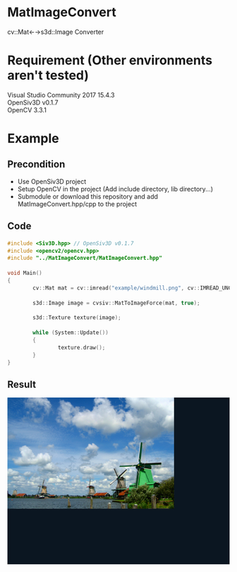 # MatImageConvert
cv::Mat←→s3d::Image Converter

# Requirement (Other environments aren't tested)
Visual Studio Community 2017 15.4.3  
OpenSiv3D v0.1.7  
OpenCV 3.3.1

# Example

## Precondition

- Use OpenSiv3D project
- Setup OpenCV in the project (Add include directory, lib directory...)
- Submodule or download this repository and add MatImageConvert.hpp/cpp to the project 

## Code
```cpp
#include <Siv3D.hpp> // OpenSiv3D v0.1.7
#include <opencv2/opencv.hpp>
#include "../MatImageConvert/MatImageConvert.hpp"

void Main()
{
        cv::Mat mat = cv::imread("example/windmill.png", cv::IMREAD_UNCHANGED);

        s3d::Image image = cvsiv::MatToImageForce(mat, true);

        s3d::Texture texture(image);

        while (System::Update())
        {
                texture.draw();
        }
}
```

## Result
![Image](https://github.com/saji-spoon/MatImageConvert/blob/img/windmill.png)

